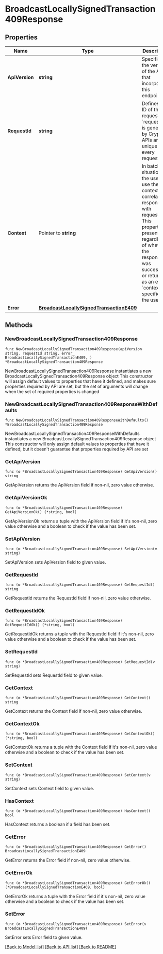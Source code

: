 # BroadcastLocallySignedTransaction409Response

## Properties

Name | Type | Description | Notes
------------ | ------------- | ------------- | -------------
**ApiVersion** | **string** | Specifies the version of the API that incorporates this endpoint. | 
**RequestId** | **string** | Defines the ID of the request. The &#x60;requestId&#x60; is generated by Crypto APIs and it&#39;s unique for every request. | 
**Context** | Pointer to **string** | In batch situations the user can use the context to correlate responses with requests. This property is present regardless of whether the response was successful or returned as an error. &#x60;context&#x60; is specified by the user. | [optional] 
**Error** | [**BroadcastLocallySignedTransactionE409**](BroadcastLocallySignedTransactionE409.md) |  | 

## Methods

### NewBroadcastLocallySignedTransaction409Response

`func NewBroadcastLocallySignedTransaction409Response(apiVersion string, requestId string, error_ BroadcastLocallySignedTransactionE409, ) *BroadcastLocallySignedTransaction409Response`

NewBroadcastLocallySignedTransaction409Response instantiates a new BroadcastLocallySignedTransaction409Response object
This constructor will assign default values to properties that have it defined,
and makes sure properties required by API are set, but the set of arguments
will change when the set of required properties is changed

### NewBroadcastLocallySignedTransaction409ResponseWithDefaults

`func NewBroadcastLocallySignedTransaction409ResponseWithDefaults() *BroadcastLocallySignedTransaction409Response`

NewBroadcastLocallySignedTransaction409ResponseWithDefaults instantiates a new BroadcastLocallySignedTransaction409Response object
This constructor will only assign default values to properties that have it defined,
but it doesn't guarantee that properties required by API are set

### GetApiVersion

`func (o *BroadcastLocallySignedTransaction409Response) GetApiVersion() string`

GetApiVersion returns the ApiVersion field if non-nil, zero value otherwise.

### GetApiVersionOk

`func (o *BroadcastLocallySignedTransaction409Response) GetApiVersionOk() (*string, bool)`

GetApiVersionOk returns a tuple with the ApiVersion field if it's non-nil, zero value otherwise
and a boolean to check if the value has been set.

### SetApiVersion

`func (o *BroadcastLocallySignedTransaction409Response) SetApiVersion(v string)`

SetApiVersion sets ApiVersion field to given value.


### GetRequestId

`func (o *BroadcastLocallySignedTransaction409Response) GetRequestId() string`

GetRequestId returns the RequestId field if non-nil, zero value otherwise.

### GetRequestIdOk

`func (o *BroadcastLocallySignedTransaction409Response) GetRequestIdOk() (*string, bool)`

GetRequestIdOk returns a tuple with the RequestId field if it's non-nil, zero value otherwise
and a boolean to check if the value has been set.

### SetRequestId

`func (o *BroadcastLocallySignedTransaction409Response) SetRequestId(v string)`

SetRequestId sets RequestId field to given value.


### GetContext

`func (o *BroadcastLocallySignedTransaction409Response) GetContext() string`

GetContext returns the Context field if non-nil, zero value otherwise.

### GetContextOk

`func (o *BroadcastLocallySignedTransaction409Response) GetContextOk() (*string, bool)`

GetContextOk returns a tuple with the Context field if it's non-nil, zero value otherwise
and a boolean to check if the value has been set.

### SetContext

`func (o *BroadcastLocallySignedTransaction409Response) SetContext(v string)`

SetContext sets Context field to given value.

### HasContext

`func (o *BroadcastLocallySignedTransaction409Response) HasContext() bool`

HasContext returns a boolean if a field has been set.

### GetError

`func (o *BroadcastLocallySignedTransaction409Response) GetError() BroadcastLocallySignedTransactionE409`

GetError returns the Error field if non-nil, zero value otherwise.

### GetErrorOk

`func (o *BroadcastLocallySignedTransaction409Response) GetErrorOk() (*BroadcastLocallySignedTransactionE409, bool)`

GetErrorOk returns a tuple with the Error field if it's non-nil, zero value otherwise
and a boolean to check if the value has been set.

### SetError

`func (o *BroadcastLocallySignedTransaction409Response) SetError(v BroadcastLocallySignedTransactionE409)`

SetError sets Error field to given value.



[[Back to Model list]](../README.md#documentation-for-models) [[Back to API list]](../README.md#documentation-for-api-endpoints) [[Back to README]](../README.md)


